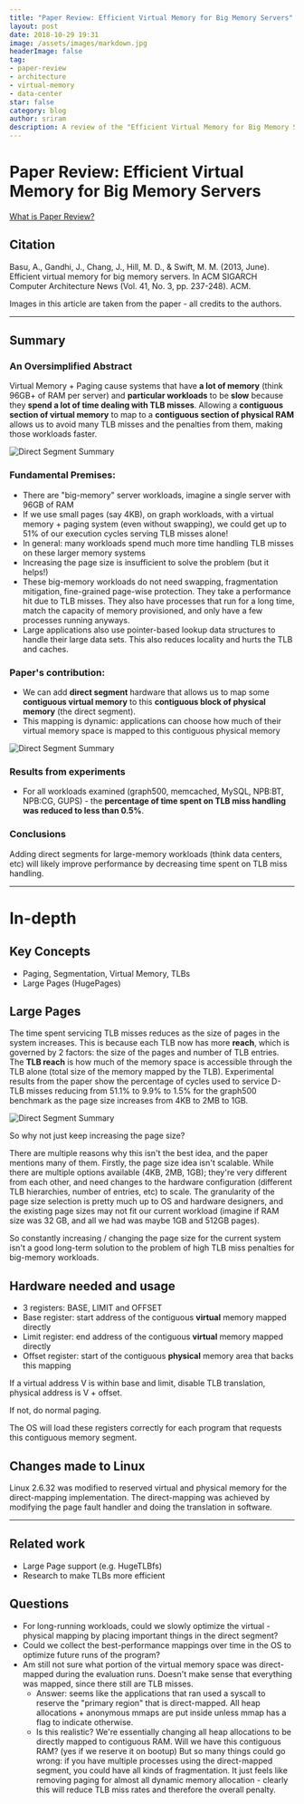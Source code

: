 ```yaml
---
title: "Paper Review: Efficient Virtual Memory for Big Memory Servers"
layout: post
date: 2018-10-29 19:31
image: /assets/images/markdown.jpg
headerImage: false
tag:
- paper-review
- architecture
- virtual-memory
- data-center
star: false
category: blog
author: sriram
description: A review of the "Efficient Virtual Memory for Big Memory Servers" paper by Basu, et al.
---
```


# Paper Review: Efficient Virtual Memory for Big Memory Servers
[What is Paper Review?](/about-paperreview)

## Citation
Basu, A., Gandhi, J., Chang, J., Hill, M. D., & Swift, M. M. (2013, June). Efficient virtual memory for big memory servers. In ACM SIGARCH Computer Architecture News (Vol. 41, No. 3, pp. 237-248). ACM.


Images in this article are taken from the paper - all credits to the authors.

--------------------------


## Summary 

### An Oversimplified Abstract
Virtual Memory + Paging cause systems that have **a lot of memory** (think 96GB+ of RAM per server) and **particular workloads** to be **slow** because they **spend a lot of time dealing with TLB misses**. Allowing a **contiguous section of virtual memory** to map to a **contiguous section of physical RAM** allows us to avoid many TLB misses and the penalties from them, making those workloads faster.  


![Direct Segment Summary](/assets/images/direct-segment.png)

### Fundamental Premises:
- There are "big-memory" server workloads, imagine a single server with 96GB of RAM
- If we use small pages (say 4KB), on graph workloads, with a virtual memory + paging system (even without swapping), we could get up to 51% of our execution cycles serving TLB misses alone!
- In general: many workloads spend much more time handling TLB misses on these larger memory systems
- Increasing the page size is insufficient to solve the problem (but it helps!)
- These big-memory workloads do not need swapping, fragmentation mitigation, fine-grained page-wise protection. They take a performance hit due to TLB misses. They also have processes that run for a long time, match the capacity of memory provisioned, and only have a few processes running anyways. 
- Large applications also use pointer-based lookup data structures to handle their large data sets. This also reduces locality and hurts the TLB and caches.


### Paper's contribution:
- We can add **direct segment** hardware that allows us to map some **contiguous virtual memory** to this **contiguous block of physical memory** (the direct segment). 
- This mapping is dynamic: applications can choose how much of their virtual memory space is mapped to this contiguous physical memory


![Direct Segment Summary](/assets/images/direct-segment.png)

### Results from experiments
- For all workloads examined (graph500, memcached, MySQL, NPB:BT, NPB:CG, GUPS) - the **percentage of time spent on TLB miss handling was reduced to less than 0.5%**. 

### Conclusions
Adding direct segments for large-memory workloads (think data centers, etc) will likely improve performance by decreasing time spent on TLB miss handling. 

---------------------------
# In-depth

## Key Concepts
- Paging, Segmentation, Virtual Memory, TLBs
- Large Pages (HugePages)

## Large Pages
The time spent servicing TLB misses reduces as the size of pages in the system increases. This is because each TLB now has more **reach**, which is governed by 2 factors: the size of the pages and number of TLB entries. The **TLB reach** is how much of the memory space is accessible through the TLB alone (total size of the memory mapped by the TLB). Experimental results from the paper show the percentage of cycles used to service D-TLB misses reducing from 51.1% to 9.9% to 1.5% for the graph500 benchmark as the page size increases from 4KB to 2MB to 1GB.


![Direct Segment Summary](/assets/images/tlb-miss-cost.png)

So why not just keep increasing the page size? 

There are multiple reasons why this isn't the best idea, and the paper mentions many of them. Firstly, the page size idea isn't scalable. While there are multiple options available (4KB, 2MB, 1GB); they're very different from each other, and need changes to the hardware configuration (different TLB hierarchies, number of entries, etc) to scale. The granularity of the page size selection is pretty much up to OS and hardware designers, and the existing page sizes may not fit our current workload (imagine if RAM size was 32 GB, and all we had was maybe 1GB and 512GB pages).

So constantly increasing / changing the page size for the current system isn't a good long-term solution to the problem of high TLB miss penalties for big-memory workloads.

## Hardware needed and usage
- 3 registers: BASE, LIMIT and OFFSET
- Base register: start address of the contiguous **virtual** memory mapped directly
- Limit register: end address of the contiguous **virtual** memory mapped directly
- Offset register: start of the contiguous **physical** memory area that backs this mapping

If a virtual address V is within base and limit, disable TLB translation, physical address is V + offset. 

If not, do normal paging.

The OS will load these registers correctly for each program that requests this contiguous memory segment.

## Changes made to Linux
Linux 2.6.32 was modified to reserved virtual and physical memory for the direct-mapping implementation. The direct-mapping was achieved by modifying the page fault handler and doing the translation in software.

-----------------------------

## Related work
- Large Page support (e.g. HugeTLBfs)
- Research to make TLBs more efficient


## Questions
- For long-running workloads, could we slowly optimize the virtual - physical mapping by placing important things in the direct segment?
- Could we collect the best-performance mappings over time in the OS to optimize future runs of the program?
- Am still not sure what portion of the virtual memory space was direct-mapped during the evaluation runs. Doesn't make sense that everything was mapped, since there still are TLB misses.
    - Answer: seems like the applications that ran used a syscall to reserve the "primary region" that is direct-mapped. All heap allocations + anonymous mmaps are put inside unless mmap has a flag to indicate otherwise.
    - Is this realistic? We're essentially changing all heap allocations to be directly mapped to contiguous RAM. Will we have this contiguous RAM? (yes if we reserve it on bootup) But so many things could go wrong: if you have multiple processes using the direct-mapped segment, you could have all kinds of fragmentation. It just feels like removing paging for almost all dynamic memory allocation - clearly this will reduce TLB miss rates and therefore the overall penalty.


